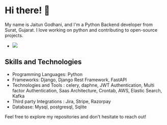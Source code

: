 # Hi there! 👋

My name is Jaitun Godhani, and I'm a Python Backend developer from Surat, Gujarat. I love working on python and contributing to open-source projects.
- ![](https://komarev.com/ghpvc/?username=jaitungodhani)

## Skills and Technologies
- Programming Languages: Python
- Frameworks: Django, Django Rest Framework, FastAPI
- Technologies and Tools : celery, daphne, JWT Authentication, Multi factor Authentication, Saas Architecture, Crontab, AWS, Elastic Search, Kafka
- Third party Integrations : Jira, Stripe, Razorpay
- Database: Mysql, postgresql, Sqlite
  
Feel free to explore my repositories and don't hesitate to reach out!

<!---
jaitungodhani/jaitungodhani is a ✨ special ✨ repository because its `README.md` (this file) appears on your GitHub profile.
You can click the Preview link to take a look at your changes.
--->
